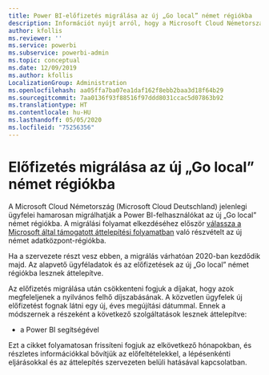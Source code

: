 ```yaml
---
title: Power BI-előfizetés migrálása az új „Go local” német régiókba
description: Információt nyújt arról, hogy a Microsoft Cloud Németország (Microsoft Cloud Deutschland) meglévő ügyfelei hogyan migrálhatják a Power BI-felhasználókat az új „Go local” német régiókba.
author: kfollis
ms.reviewer: ''
ms.service: powerbi
ms.subservice: powerbi-admin
ms.topic: conceptual
ms.date: 12/09/2019
ms.author: kfollis
LocalizationGroup: Administration
ms.openlocfilehash: aa05ffa7ba07ea1daf162f8ebb2baa3d18f64b29
ms.sourcegitcommit: 7aa0136f93f88516f97ddd8031ccac5d07863b92
ms.translationtype: HT
ms.contentlocale: hu-HU
ms.lasthandoff: 05/05/2020
ms.locfileid: "75256356"
---
```

# <a name="migrate-your-subscription-to-the-new-go-local-german-regions"></a>Előfizetés migrálása az új „Go local” német régiókba

A Microsoft Cloud Németország (Microsoft Cloud Deutschland) jelenlegi ügyfelei hamarosan migrálhatják a Power BI-felhasználókat az új „Go local” német régiókba. A migrálási folyamat elkezdéséhez először [válassza a Microsoft által támogatott áttelepítési folyamatban](https://aka.ms/office365germanymoveoptin) való részvételt az új német adatközpont-régiókba.

Ha a szervezete részt vesz ebben, a migrálás várhatóan 2020-ban kezdődik majd. Az alapvető ügyféladatok és az előfizetések az új „Go local” német régiókba lesznek áttelepítve.

Az előfizetés migrálása után csökkenteni fogjuk a díjakat, hogy azok megfeleljenek a nyilvános felhő díjszabásának. A közvetlen ügyfelek új előfizetést fognak látni egy új, éves megújítási dátummal. Ennek a módszernek a részeként a következő szolgáltatások lesznek áttelepítve:

* a Power BI segítségével

Ezt a cikket folyamatosan frissíteni fogjuk az elkövetkező hónapokban, és részletes információkkal bővítjük az előfeltételekkel, a lépésenkénti eljárásokkal és az áttelepítés szervezeten belüli hatásával kapcsolatban.
